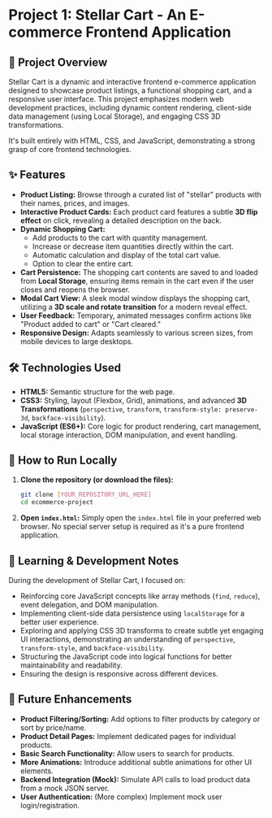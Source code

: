 # Project 1: Stellar Cart - An E-commerce Frontend Application

## 🚀 Project Overview

Stellar Cart is a dynamic and interactive frontend e-commerce application designed to showcase product listings, a functional shopping cart, and a responsive user interface. This project emphasizes modern web development practices, including dynamic content rendering, client-side data management (using Local Storage), and engaging CSS 3D transformations.

It's built entirely with HTML, CSS, and JavaScript, demonstrating a strong grasp of core frontend technologies.

## ✨ Features

* **Product Listing:** Browse through a curated list of "stellar" products with their names, prices, and images.
* **Interactive Product Cards:** Each product card features a subtle **3D flip effect** on click, revealing a detailed description on the back.
* **Dynamic Shopping Cart:**
    * Add products to the cart with quantity management.
    * Increase or decrease item quantities directly within the cart.
    * Automatic calculation and display of the total cart value.
    * Option to clear the entire cart.
* **Cart Persistence:** The shopping cart contents are saved to and loaded from **Local Storage**, ensuring items remain in the cart even if the user closes and reopens the browser.
* **Modal Cart View:** A sleek modal window displays the shopping cart, utilizing a **3D scale and rotate transition** for a modern reveal effect.
* **User Feedback:** Temporary, animated messages confirm actions like "Product added to cart" or "Cart cleared."
* **Responsive Design:** Adapts seamlessly to various screen sizes, from mobile devices to large desktops.

## 🛠️ Technologies Used

* **HTML5:** Semantic structure for the web page.
* **CSS3:** Styling, layout (Flexbox, Grid), animations, and advanced **3D Transformations** (`perspective`, `transform`, `transform-style: preserve-3d`, `backface-visibility`).
* **JavaScript (ES6+):** Core logic for product rendering, cart management, local storage interaction, DOM manipulation, and event handling.

## 🏃 How to Run Locally

1.  **Clone the repository (or download the files):**
    ```bash
    git clone [YOUR_REPOSITORY_URL_HERE]
    cd ecommerce-project
    ```
2.  **Open `index.html`:** Simply open the `index.html` file in your preferred web browser. No special server setup is required as it's a pure frontend application.

## 📝 Learning & Development Notes

During the development of Stellar Cart, I focused on:

* Reinforcing core JavaScript concepts like array methods (`find`, `reduce`), event delegation, and DOM manipulation.
* Implementing client-side data persistence using `localStorage` for a better user experience.
* Exploring and applying CSS 3D transforms to create subtle yet engaging UI interactions, demonstrating an understanding of `perspective`, `transform-style`, and `backface-visibility`.
* Structuring the JavaScript code into logical functions for better maintainability and readability.
* Ensuring the design is responsive across different devices.

## 🔮 Future Enhancements

* **Product Filtering/Sorting:** Add options to filter products by category or sort by price/name.
* **Product Detail Pages:** Implement dedicated pages for individual products.
* **Basic Search Functionality:** Allow users to search for products.
* **More Animations:** Introduce additional subtle animations for other UI elements.
* **Backend Integration (Mock):** Simulate API calls to load product data from a mock JSON server.
* **User Authentication:** (More complex) Implement mock user login/registration.
